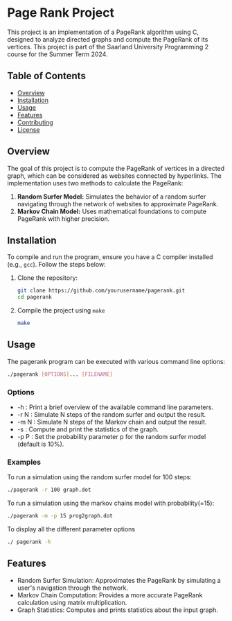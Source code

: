 # Page Rank Project

This project is an implementation of a PageRank algorithm using C, designed to analyze directed graphs and compute the PageRank of its vertices. This project is part of the Saarland University Programming 2 course for the Summer Term 2024.

## Table of Contents

- [Overview](#overview)
- [Installation](#installation)
- [Usage](#usage)
- [Features](#features)
- [Contributing](#contributing)
- [License](#license)

## Overview

The goal of this project is to compute the PageRank of vertices in a directed graph, which can be considered as websites connected by hyperlinks. The implementation uses two methods to calculate the PageRank:

1. **Random Surfer Model:** Simulates the behavior of a random surfer navigating through the network of websites to approximate PageRank.
2. **Markov Chain Model:** Uses mathematical foundations to compute PageRank with higher precision.

## Installation

To compile and run the program, ensure you have a C compiler installed (e.g., `gcc`). Follow the steps below:

1. Clone the repository:
   ```bash
   git clone https://github.com/yourusername/pagerank.git
   cd pagerank
2. Compile the project using `make`
   ```bash
   make
   
## Usage

The pagerank program can be executed with various command line options:
   ```bash
   ./pagerank [OPTIONS]... [FILENAME]
   ```

### Options
*   -h   : Print a brief overview of the available command line parameters.
*   -r N : Simulate N steps of the random surfer and output the result.
*   -m N : Simulate N steps of the Markov chain and output the result.
*   -s   : Compute and print the statistics of the graph.
*   -p P : Set the probability parameter p for the random surfer model (default is 10%).


### Examples
To run a simulation using the random surfer model for 100 steps:
```bash
./pagerank -r 100 graph.dot
```
To run a simulation using the markov chains model with probability(=15):
```bash
./pagerank -m -p 15 prog2graph.dot
```
To display all the different parameter options
```bash
./ pagerank -h
```

## Features

+ Random Surfer Simulation: Approximates the PageRank by simulating a user's navigation through the network.
+ Markov Chain Computation: Provides a more accurate PageRank calculation using matrix multiplication.
+ Graph Statistics: Computes and prints statistics about the input graph.
